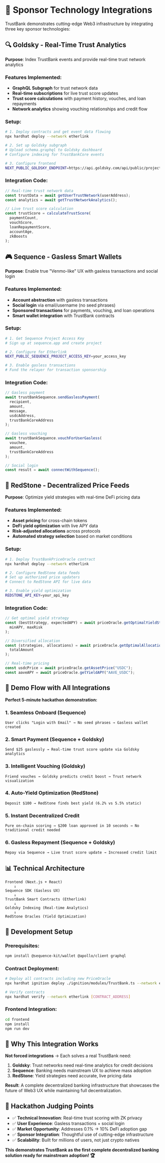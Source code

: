 # 🚀 Sponsor Technology Integrations

TrustBank demonstrates cutting-edge Web3 infrastructure by integrating three key sponsor technologies:

## 🔍 Goldsky - Real-Time Trust Analytics

**Purpose**: Index TrustBank events and provide real-time trust network analytics

### Features Implemented:

- **GraphQL Subgraph** for trust network data
- **Real-time subscriptions** for live trust score updates
- **Trust score calculations** with payment history, vouches, and loan repayments
- **Network analytics** showing vouching relationships and credit flow

### Setup:

```bash
# 1. Deploy contracts and get event data flowing
npx hardhat deploy --network etherlink

# 2. Set up Goldsky subgraph
# Upload schema.graphql to Goldsky dashboard
# Configure indexing for TrustBankCore events

# 3. Configure frontend
NEXT_PUBLIC_GOLDSKY_ENDPOINT=https://api.goldsky.com/api/public/project_clxxx/subgraphs/trustbank/prod/gn
```

### Integration Code:

```typescript
// Real-time trust network data
const trustData = await getUserTrustNetwork(userAddress);
const analytics = await getTrustNetworkAnalytics();

// Live trust score calculation
const trustScore = calculateTrustScore(
  paymentCount,
  vouchScore,
  loanRepaymentScore,
  accountAge,
  zkBoosts
);
```

## 🎮 Sequence - Gasless Smart Wallets

**Purpose**: Enable true "Venmo-like" UX with gasless transactions and social login

### Features Implemented:

- **Account abstraction** with gasless transactions
- **Social login** via email/username (no seed phrases)
- **Sponsored transactions** for payments, vouching, and loan operations
- **Smart wallet integration** with TrustBank contracts

### Setup:

```bash
# 1. Get Sequence Project Access Key
# Sign up at sequence.app and create project

# 2. Configure for Etherlink
NEXT_PUBLIC_SEQUENCE_PROJECT_ACCESS_KEY=your_access_key

# 3. Enable gasless transactions
# Fund the relayer for transaction sponsorship
```

### Integration Code:

```typescript
// Gasless payment
await trustBankSequence.sendGaslessPayment(
  recipient,
  amount,
  message,
  usdcAddress,
  trustBankCoreAddress
);

// Gasless vouching
await trustBankSequence.vouchForUserGasless(
  vouchee,
  amount,
  trustBankCoreAddress
);

// Social login
const result = await connectWithSequence();
```

## 🔮 RedStone - Decentralized Price Feeds

**Purpose**: Optimize yield strategies with real-time DeFi pricing data

### Features Implemented:

- **Asset pricing** for cross-chain tokens
- **DeFi yield optimization** with live APY data
- **Risk-adjusted allocations** across protocols
- **Automated strategy selection** based on market conditions

### Setup:

```bash
# 1. Deploy TrustBankPriceOracle contract
npx hardhat deploy --network etherlink

# 2. Configure RedStone data feeds
# Set up authorized price updaters
# Connect to RedStone API for live data

# 3. Enable yield optimization
REDSTONE_API_KEY=your_api_key
```

### Integration Code:

```typescript
// Get optimal yield strategy
const (bestStrategy, expectedAPY) = await priceOracle.getOptimalYieldStrategy(
  minAPY, maxRisk
);

// Diversified allocation
const (strategies, allocations) = await priceOracle.getOptimalAllocation(
  totalAmount
);

// Real-time pricing
const usdcPrice = await priceOracle.getAssetPrice("USDC");
const aaveAPY = await priceOracle.getYieldAPY("AAVE_USDC");
```

## 🎯 Demo Flow with All Integrations

**Perfect 5-minute hackathon demonstration:**

### 1. **Seamless Onboard** (Sequence)

```
User clicks "Login with Email" → No seed phrases → Gasless wallet created
```

### 2. **Smart Payment** (Sequence + Goldsky)

```
Send $25 gaslessly → Real-time trust score update via Goldsky analytics
```

### 3. **Intelligent Vouching** (Goldsky)

```
Friend vouches → Goldsky predicts credit boost → Trust network visualization
```

### 4. **Auto-Yield Optimization** (RedStone)

```
Deposit $100 → RedStone finds best yield (6.2% vs 5.5% static)
```

### 5. **Instant Decentralized Credit**

```
Pure on-chain scoring → $200 loan approved in 10 seconds → No traditional credit needed
```

### 6. **Gasless Repayment** (Sequence + Goldsky)

```
Repay via Sequence → Live trust score update → Increased credit limit
```

## 📊 Technical Architecture

```
Frontend (Next.js + React)
    ↓
Sequence SDK (Gasless UX)
    ↓
TrustBank Smart Contracts (Etherlink)
    ↓
Goldsky Indexing (Real-time Analytics)
    ↓
RedStone Oracles (Yield Optimization)
```

## 🔧 Development Setup

### Prerequisites:

```bash
npm install @sequence-kit/wallet @apollo/client graphql
```

### Contract Deployment:

```bash
# Deploy all contracts including new PriceOracle
npx hardhat ignition deploy ./ignition/modules/TrustBank.ts --network etherlink

# Verify contracts
npx hardhat verify --network etherlink [CONTRACT_ADDRESS]
```

### Frontend Integration:

```bash
cd frontend
npm install
npm run dev
```

## 🚀 Why This Integration Works

**Not forced integrations** → Each solves a real TrustBank need:

1. **Goldsky**: Trust networks need real-time analytics for credit decisions
2. **Sequence**: Banking needs mainstream UX to achieve mass adoption
3. **RedStone**: Yield strategies need accurate, live pricing data

**Result**: A complete decentralized banking infrastructure that showcases the future of Web3 UX while maintaining full decentralization.

## 🎪 Hackathon Judging Points

- ✅ **Technical Innovation**: Real-time trust scoring with ZK privacy
- ✅ **User Experience**: Gasless transactions + social login
- ✅ **Market Opportunity**: Addresses 0.1% → 10% DeFi adoption gap
- ✅ **Sponsor Integration**: Thoughtful use of cutting-edge infrastructure
- ✅ **Scalability**: Built for millions of users, not just crypto natives

**This demonstrates TrustBank as the first complete decentralized banking solution ready for mainstream adoption! 🏆**
